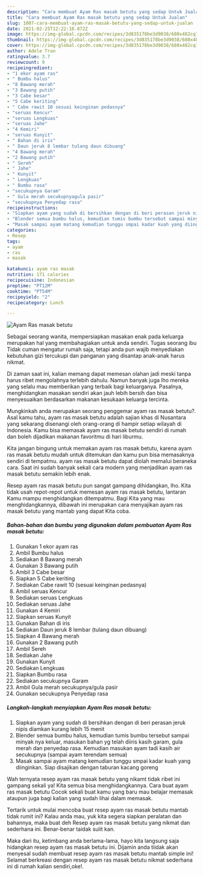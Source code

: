 ```yaml
---
description: "Cara membuat Ayam Ras masak betutu yang sedap Untuk Jualan"
title: "Cara membuat Ayam Ras masak betutu yang sedap Untuk Jualan"
slug: 1007-cara-membuat-ayam-ras-masak-betutu-yang-sedap-untuk-jualan
date: 2021-02-25T12:22:10.872Z
image: https://img-global.cpcdn.com/recipes/3d835178be3d9038/680x482cq70/ayam-ras-masak-betutu-foto-resep-utama.jpg
thumbnail: https://img-global.cpcdn.com/recipes/3d835178be3d9038/680x482cq70/ayam-ras-masak-betutu-foto-resep-utama.jpg
cover: https://img-global.cpcdn.com/recipes/3d835178be3d9038/680x482cq70/ayam-ras-masak-betutu-foto-resep-utama.jpg
author: Adele Tran
ratingvalue: 3.7
reviewcount: 9
recipeingredient:
- "1 ekor ayam ras"
- " Bumbu halus"
- "8 Bawang merah"
- "3 Bawang putih"
- "3 Cabe besar"
- "5 Cabe keriting"
- " Cabe rawit 10 sesuai keinginan pedasnya"
- "seruas Kencur"
- "seruas Lengkuas"
- "seruas Jahe"
- "4 Kemiri"
- "seruas Kunyit"
- " Bahan di iris"
- " Daun jeruk 8 lembar tulang daun dibuang"
- "4 Bawang merah"
- "2 Bawang putih"
- " Sereh"
- " Jahe"
- " Kunyit"
- " Lengkuas"
- " Bumbu rasa"
- "secukupnya Garam"
- " Gula merah secukupnyagula pasir"
- "secukupnya Penyedap rasa"
recipeinstructions:
- "Siapkan ayam yang sudah di bersihkan dengan di beri perasan jeruk nipis diamkan kurang lebih 15 menit"
- "Blender semua bumbu halus, kemudian tumis bumbu tersebut sampai minyak nya keluar, masukan bahan yg telah diiris kasih garam, gula merah dan penyedap rasa. Kemudian masukan ayam tadi kasih air secukupnya (sampai ayam terendam semua)"
- "Masak sampai ayam matang kemudian tunggu smpai kadar kuah yang diinginkan. Siap disajikan dengan taburan kacang goreng"
categories:
- Resep
tags:
- ayam
- ras
- masak

katakunci: ayam ras masak 
nutrition: 171 calories
recipecuisine: Indonesian
preptime: "PT12M"
cooktime: "PT54M"
recipeyield: "2"
recipecategory: Lunch

---
```



![Ayam Ras masak betutu](https://img-global.cpcdn.com/recipes/3d835178be3d9038/680x482cq70/ayam-ras-masak-betutu-foto-resep-utama.jpg)

Sebagai seorang wanita, mempersiapkan masakan enak pada keluarga merupakan hal yang membahagiakan untuk anda sendiri. Tugas seorang ibu Tidak cuman mengatur rumah saja, tetapi anda pun wajib menyediakan kebutuhan gizi tercukupi dan panganan yang disantap anak-anak harus nikmat.

Di zaman  saat ini, kalian memang dapat memesan olahan jadi meski tanpa harus ribet mengolahnya terlebih dahulu. Namun banyak juga lho mereka yang selalu mau memberikan yang terbaik bagi keluarganya. Pasalnya, menghidangkan masakan sendiri akan jauh lebih bersih dan bisa menyesuaikan berdasarkan makanan kesukaan keluarga tercinta. 



Mungkinkah anda merupakan seorang penggemar ayam ras masak betutu?. Asal kamu tahu, ayam ras masak betutu adalah sajian khas di Nusantara yang sekarang disenangi oleh orang-orang di hampir setiap wilayah di Indonesia. Kamu bisa memasak ayam ras masak betutu sendiri di rumah dan boleh dijadikan makanan favoritmu di hari liburmu.

Kita jangan bingung untuk memakan ayam ras masak betutu, karena ayam ras masak betutu mudah untuk ditemukan dan kamu pun bisa memasaknya sendiri di tempatmu. ayam ras masak betutu dapat diolah memalui beraneka cara. Saat ini sudah banyak sekali cara modern yang menjadikan ayam ras masak betutu semakin lebih enak.

Resep ayam ras masak betutu pun sangat gampang dihidangkan, lho. Kita tidak usah repot-repot untuk memesan ayam ras masak betutu, lantaran Kamu mampu menghidangkan ditempatmu. Bagi Kita yang mau menghidangkannya, dibawah ini merupakan cara menyajikan ayam ras masak betutu yang mantab yang dapat Kita coba.

<!--inarticleads1-->

##### Bahan-bahan dan bumbu yang digunakan dalam pembuatan Ayam Ras masak betutu:

1. Gunakan 1 ekor ayam ras
1. Ambil  Bumbu halus
1. Sediakan 8 Bawang merah
1. Gunakan 3 Bawang putih
1. Ambil 3 Cabe besar
1. Siapkan 5 Cabe keriting
1. Sediakan  Cabe rawit 10 (sesuai keinginan pedasnya)
1. Ambil seruas Kencur
1. Sediakan seruas Lengkuas
1. Sediakan seruas Jahe
1. Gunakan 4 Kemiri
1. Siapkan seruas Kunyit
1. Gunakan  Bahan di iris
1. Sediakan  Daun jeruk 8 lembar (tulang daun dibuang)
1. Siapkan 4 Bawang merah
1. Gunakan 2 Bawang putih
1. Ambil  Sereh
1. Sediakan  Jahe
1. Gunakan  Kunyit
1. Sediakan  Lengkuas
1. Siapkan  Bumbu rasa
1. Sediakan secukupnya Garam
1. Ambil  Gula merah secukupnya/gula pasir
1. Gunakan secukupnya Penyedap rasa




<!--inarticleads2-->

##### Langkah-langkah menyiapkan Ayam Ras masak betutu:

1. Siapkan ayam yang sudah di bersihkan dengan di beri perasan jeruk nipis diamkan kurang lebih 15 menit
1. Blender semua bumbu halus, kemudian tumis bumbu tersebut sampai minyak nya keluar, masukan bahan yg telah diiris kasih garam, gula merah dan penyedap rasa. Kemudian masukan ayam tadi kasih air secukupnya (sampai ayam terendam semua)
1. Masak sampai ayam matang kemudian tunggu smpai kadar kuah yang diinginkan. Siap disajikan dengan taburan kacang goreng




Wah ternyata resep ayam ras masak betutu yang nikamt tidak ribet ini gampang sekali ya! Kita semua bisa menghidangkannya. Cara buat ayam ras masak betutu Cocok sekali buat kamu yang baru mau belajar memasak ataupun juga bagi kalian yang sudah lihai dalam memasak.

Tertarik untuk mulai mencoba buat resep ayam ras masak betutu mantab tidak rumit ini? Kalau anda mau, yuk kita segera siapkan peralatan dan bahannya, maka buat deh Resep ayam ras masak betutu yang nikmat dan sederhana ini. Benar-benar taidak sulit kan. 

Maka dari itu, ketimbang anda berlama-lama, hayo kita langsung saja hidangkan resep ayam ras masak betutu ini. Dijamin anda tiidak akan menyesal sudah membuat resep ayam ras masak betutu mantab simple ini! Selamat berkreasi dengan resep ayam ras masak betutu nikmat sederhana ini di rumah kalian sendiri,oke!.

